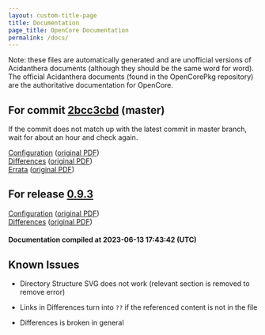 ```yaml
---
layout: custom-title-page
title: Documentation
page_title: OpenCore Documentation
permalink: /docs/
---
```

Note: these files are automatically generated and are unofficial versions of Acidanthera documents (although they should be the same word for word). The official Acidanthera documents (found in the OpenCorePkg repository) are the authoritative documentation for OpenCore.

## For commit [2bcc3cbd](https://github.com/acidanthera/OpenCorePkg/tree/2bcc3cbd7ffeac7d3a05c4bdf3d8b1866be4f08c) (master)

If the commit does not match up with the latest commit in master branch, wait for about an hour and check again.

[Configuration](latest/Configuration.html) ([original PDF](https://github.com/acidanthera/OpenCorePkg/blob/2bcc3cbd7ffeac7d3a05c4bdf3d8b1866be4f08c/Docs/Configuration.pdf))
<br>
[Differences](latest/Differences.html) ([original PDF](https://github.com/acidanthera/OpenCorePkg/blob/2bcc3cbd7ffeac7d3a05c4bdf3d8b1866be4f08c/Docs/Differences/Differences.pdf))
<br>
[Errata](latest/Errata.html) ([original PDF](https://github.com/acidanthera/OpenCorePkg/blob/2bcc3cbd7ffeac7d3a05c4bdf3d8b1866be4f08c/Docs/Errata/Errata.pdf))

## For release [0.9.3](https://github.com/acidanthera/OpenCorePkg/tree/0.9.3)

[Configuration](release/Configuration.html) ([original PDF](https://github.com/acidanthera/OpenCorePkg/blob/0.9.3/Docs/Configuration.pdf))
<br>
[Differences](release/Differences.html) ([original PDF](https://github.com/acidanthera/OpenCorePkg/blob/0.9.3/Docs/Differences/Differences.pdf))

#### Documentation compiled at 2023-06-13 17:43:42 (UTC)

## Known Issues

* Directory Structure SVG does not work (relevant section is removed to remove error)

* Links in Differences turn into `??` if the referenced content is not in the file

* Differences is broken in general
